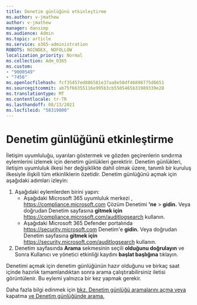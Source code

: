```yaml
---
title: Denetim günlüğünü etkinleştirme
ms.author: v-jmathew
author: v-jmathew
manager: dansimp
ms.audience: Admin
ms.topic: article
ms.service: o365-administration
ROBOTS: NOINDEX, NOFOLLOW
localization_priority: Normal
ms.collection: Adm_O365
ms.custom:
- "9000549"
- "7456"
ms.openlocfilehash: fcf35457ed886581e37aa8e58df46898775d6651
ms.sourcegitcommit: ab75f66355116e995b3cb5505465b31989339e28
ms.translationtype: MT
ms.contentlocale: tr-TR
ms.lasthandoff: 08/13/2021
ms.locfileid: "58319800"
---
```

# <a name="enable-the-audit-log"></a>Denetim günlüğünü etkinleştirme

İletişim uyumluluğu, uyarıları göstermek ve gözden geçirenlerin sındırma eylemlerini izlemek için denetim günlükleri gerektirir. Denetim günlükleri, iletişim uyumluluk ilkesi her değişiklikte dahil olmak üzere, tanımlı bir kuruluş ilkesiyle ilişkili tüm etkinliklerin özetidir. Denetim günlüğünü açmak için aşağıdaki adımları izleyin:

1. Aşağıdaki eylemlerden birini yapın:
   - Aşağıdaki Microsoft 365 uyumluluk merkezi , <https://compliance.microsoft.com> Çözüm Denetimi **'ne** \> **gidin.** Veya doğrudan Denetim sayfasına **gitmek için** <https://compliance.microsoft.com/auditlogsearch> kullanın.
   - Aşağıdaki Microsoft 365 Defender portalında <https://security.microsoft.com> Denetim'e **gidin.** Veya doğrudan Denetim sayfasına **gitmek için** <https://security.microsoft.com/auditlogsearch> kullanın.
2. Denetim sayfasında **Arama** sekmesinin seçili **olduğunu doğrulayın** ve Sonra Kullanıcı ve yönetici etkinliği kaydını **başlat başlığına** tıklayın.

Denetimi açmak için denetim günlüğünün hazır olduğunu ve birkaç saat içinde hazırlık tamamlandıktan sonra arama çalıştırabilirsiniz iletisi görüntülenir. Bu eylemi yalnızca bir kez yapmak gerekir.

Daha fazla bilgi edinmek için [bkz. Denetim günlüğü aramalarını açma veya](https://docs.microsoft.com/microsoft-365/compliance/turn-audit-log-search-on-or-off) kapatma [ve Denetim günlüğünde arama.](https://docs.microsoft.com/microsoft-365/compliance/search-the-audit-log-in-security-and-compliance)
